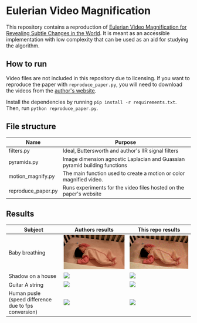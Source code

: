 # Eulerian Video Magnification 
This repository contains a reproduction of [Eulerian Video Magnification for Revealing Subtle Changes in the World](http://people.csail.mit.edu/mrub/evm/#code). It is meant as an accessible implementation with low complexity that can be used as an aid for studying the algorithm.

## How to run 
Video files are not included in this repository due to licensing. 
If you want to reproduce the paper with `reproduce_paper.py`, you will need to download the videos from the [author's website](https://people.csail.mit.edu/mrub/evm/#code). 
 
Install the dependencies by running `pip install -r requirements.txt`.     
Then, run `python reproduce_paper.py`.

## File structure 
| Name                    | Purpose                                                                           |
|-------------------------|-----------------------------------------------------------------------------------|
| filters.py              | Ideal, Buttersworth and author's IIR signal filters                               |
| pyramids.py             | Image dimension agnostic Laplacian and Guassian pyramid building functions        |
| motion_magnify.py       | The main function used to create a motion or color magnified video.               |
| reproduce_paper.py      | Runs experiments for the video files hosted on the paper's website                |

## Results
| Subject | Authors results | This repo results|
| ---------------| --------------- | ---------------- |
| Baby breathing | ![](gifs/output_authors/baby1.gif) | ![](gifs/output/baby1.gif)  |
| Shadow on a house | ![](gifs/output_authors/shadow.gif)  | ![](gifs/output/shadow.gif)  |
| Guitar A string | ![](gifs/output_authors/guitar_a.gif)  | ![](gifs/output/guitar_a.gif)  |
| Human pusle (speed difference due to fps conversion)| ![](gifs/output_authors/face1.gif)  | ![](gifs/output/face1.gif)  |
